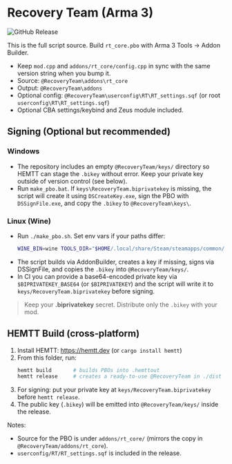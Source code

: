 # Recovery Team (Arma 3) 

![GitHub Release](https://img.shields.io/github/v/release/Muppet1856/Arma_Recovery_Team)

This is the full script source. Build `rt_core.pbo` with Arma 3 Tools → Addon Builder.
- Keep `mod.cpp` and `addons/rt_core/config.cpp` in sync with the same version string when you bump it.
- Source: `@RecoveryTeam\addons\rt_core`
- Output: `@RecoveryTeam\addons`
- Optional config: `@RecoveryTeam\userconfig\RT\RT_settings.sqf` (or root `userconfig\RT\RT_settings.sqf`)
- Optional CBA settings/keybind and Zeus module included.


## Signing (Optional but recommended)
### Windows
- The repository includes an empty `@RecoveryTeam/keys/` directory so HEMTT can stage the `.bikey` without error. Keep your private key outside of version control (see below).
- Run `make_pbo.bat`. If `keys\RecoveryTeam.biprivatekey` is missing, the script will create it using `DSCreateKey.exe`, sign the PBO with `DSSignFile.exe`, and copy the `.bikey` to `@RecoveryTeam\keys\`.

### Linux (Wine)
- Run `./make_pbo.sh`. Set env vars if your paths differ:
  ```bash
  WINE_BIN=wine TOOLS_DIR="$HOME/.local/share/Steam/steamapps/common/Arma 3 Tools" ./make_pbo.sh
  ```
- The script builds via AddonBuilder, creates a key if missing, signs via DSSignFile, and copies the `.bikey` into `@RecoveryTeam/keys/`.
- In CI you can provide a base64-encoded private key via `$BIPRIVATEKEY_BASE64` (or `$BIPRIVATEKEY`) and the script will write it to `keys/RecoveryTeam.biprivatekey` before signing.

> Keep your **.biprivatekey** secret. Distribute only the `.bikey` with your mod.


## HEMTT Build (cross‑platform)
1) Install HEMTT: https://hemtt.dev (or `cargo install hemtt`)
2) From this folder, run:
   ```bash
   hemtt build       # builds PBOs into .hemttout
   hemtt release     # creates a ready‑to‑use @RecoveryTeam in ./dist (and signs if keys present)
   ```
3) For signing: put your private key at `keys/RecoveryTeam.biprivatekey` before `hemtt release`.
4) The public key (`.bikey`) will be emitted into `@RecoveryTeam/keys/` inside the release.

Notes:
- Source for the PBO is under `addons/rt_core/` (mirrors the copy in `@RecoveryTeam/addons/rt_core`). 
- `userconfig/RT/RT_settings.sqf` is included in the release.
